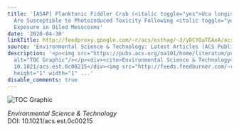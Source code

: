 ```yaml
---
title: '[ASAP] Planktonic Fiddler Crab (<italic toggle="yes">Uca longisignalis</italic>)
  Are Susceptible to Photoinduced Toxicity Following <italic toggle="yes">in ovo</italic>
  Exposure in Oiled Mesocosms'
date: '2020-04-30'
linkTitle: http://feedproxy.google.com/~r/acs/esthag/~3/yDCYOaTEAxA/acs.est.0c00215
source: 'Environmental Science & Technology: Latest Articles (ACS Publications)'
description: '<p><img src="https://pubs.acs.org/na101/home/literatum/publisher/achs/journals/content/esthag/0/esthag.ahead-of-print/acs.est.0c00215/20200430/images/medium/es0c00215_0004.gif"
  alt="TOC Graphic"/></p><div><cite>Environmental Science & Technology</cite></div><div>DOI:
  10.1021/acs.est.0c00215</div><img src="http://feeds.feedburner.com/~r/acs/esthag/~4/yDCYOaTEAxA"
  height="1" width="1" ...'
disable_comments: true
---
```

<p><img src="https://pubs.acs.org/na101/home/literatum/publisher/achs/journals/content/esthag/0/esthag.ahead-of-print/acs.est.0c00215/20200430/images/medium/es0c00215_0004.gif" alt="TOC Graphic"/></p><div><cite>Environmental Science & Technology</cite></div><div>DOI: 10.1021/acs.est.0c00215</div><img src="http://feeds.feedburner.com/~r/acs/esthag/~4/yDCYOaTEAxA" height="1" width="1" ...